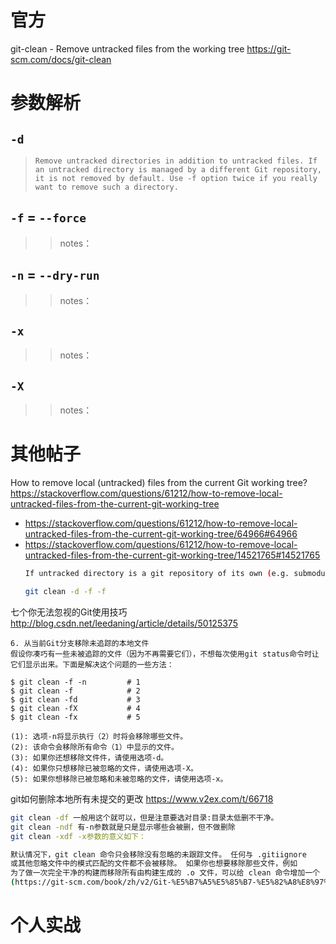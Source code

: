 
# 官方

git-clean - Remove untracked files from the working tree https://git-scm.com/docs/git-clean

# 参数解析

## `-d`
> `Remove untracked directories in addition to untracked files. If an untracked directory is managed by a different Git repository, it is not removed by default. Use -f option twice if you really want to remove such a directory.`

## `-f` = `--force`
>> notes：

## `-n` = `--dry-run`
>> notes：

## `-x`
>> notes：

## `-X`
>> notes：

# 其他帖子

How to remove local (untracked) files from the current Git working tree? https://stackoverflow.com/questions/61212/how-to-remove-local-untracked-files-from-the-current-git-working-tree
- https://stackoverflow.com/questions/61212/how-to-remove-local-untracked-files-from-the-current-git-working-tree/64966#64966
- https://stackoverflow.com/questions/61212/how-to-remove-local-untracked-files-from-the-current-git-working-tree/14521765#14521765
  ```sh
  If untracked directory is a git repository of its own (e.g. submodule), you need to use -f twice:
  
  git clean -d -f -f
  ```

七个你无法忽视的Git使用技巧 http://blog.csdn.net/leedaning/article/details/50125375
```console
6. 从当前Git分支移除未追踪的本地文件
假设你凑巧有一些未被追踪的文件（因为不再需要它们），不想每次使用git status命令时让它们显示出来。下面是解决这个问题的一些方法：

$ git clean -f -n         # 1
$ git clean -f            # 2
$ git clean -fd           # 3
$ git clean -fX           # 4
$ git clean -fx           # 5

(1): 选项-n将显示执行（2）时将会移除哪些文件。
(2): 该命令会移除所有命令（1）中显示的文件。
(3): 如果你还想移除文件件，请使用选项-d。
(4): 如果你只想移除已被忽略的文件，请使用选项-X。
(5): 如果你想移除已被忽略和未被忽略的文件，请使用选项-x。
```

git如何删除本地所有未提交的更改 https://www.v2ex.com/t/66718
```sh
git clean -df 一般用这个就可以，但是注意要选对目录:目录太低删不干净。
git clean -ndf 有-n参数就是只是显示哪些会被删，但不做删除
git clean -xdf -x参数的意义如下：

默认情况下，git clean 命令只会移除没有忽略的未跟踪文件。 任何与 .gitiignore 
或其他忽略文件中的模式匹配的文件都不会被移除。 如果你也想要移除那些文件，例如
为了做一次完全干净的构建而移除所有由构建生成的 .o 文件，可以给 clean 命令增加一个 -x 选项。
(https://git-scm.com/book/zh/v2/Git-%E5%B7%A5%E5%85%B7-%E5%82%A8%E8%97%8F%E4%B8%8E%E6%B8%85%E7%90%86)
```

# 个人实战
